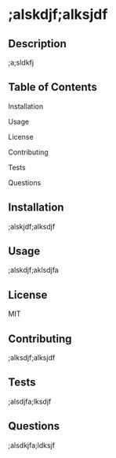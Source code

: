 # ;alskdjf;alksjdf

  ## Description
          
  ;a;sldkfj
         
  ## Table of Contents

  Installation

  Usage

  License

  Contributing

  Tests

  Questions

  ## Installation

  ;alskjdf;alksdjf

  ## Usage

  ;alskdjf;aklsdjfa

  ## License

  MIT

  ## Contributing

  ;alksdjf;alksjdf

  ## Tests

  ;alsdjfa;lksdjf

  ## Questions

  ;alsdkjfa;ldksjf

